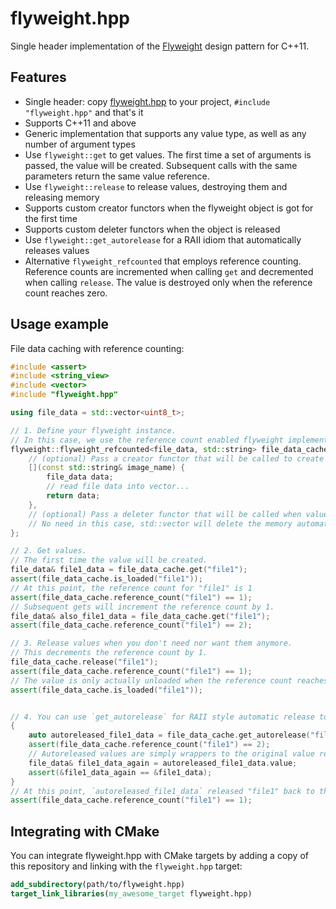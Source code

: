 # flyweight.hpp
Single header implementation of the [Flyweight](https://en.wikipedia.org/wiki/Flyweight_pattern) design pattern for C++11.


## Features
- Single header: copy [flyweight.hpp](flyweight.hpp) to your project, `#include "flyweight.hpp"` and that's it
- Supports C++11 and above
- Generic implementation that supports any value type, as well as any number of argument types
- Use `flyweight::get` to get values.
  The first time a set of arguments is passed, the value will be created.
  Subsequent calls with the same parameters return the same value reference.
- Use `flyweight::release` to release values, destroying them and releasing memory
- Supports custom creator functors when the flyweight object is got for the first time
- Supports custom deleter functors when the object is released
- Use `flyweight::get_autorelease` for a RAII idiom that automatically releases values
- Alternative `flyweight_refcounted` that employs reference counting.
  Reference counts are incremented when calling `get` and decremented when calling `release`.
  The value is destroyed only when the reference count reaches zero.


## Usage example
File data caching with reference counting:
```cpp
#include <assert>
#include <string_view>
#include <vector>
#include "flyweight.hpp"

using file_data = std::vector<uint8_t>;

// 1. Define your flyweight instance.
// In this case, we use the reference count enabled flyweight implementation.
flyweight::flyweight_refcounted<file_data, std::string> file_data_cache {
    // (optional) Pass a creator functor that will be called to create values.
    [](const std::string& image_name) {
        file_data data;
        // read file data into vector...
        return data;
    },
    // (optional) Pass a deleter functor that will be called when values are released.
    // No need in this case, std::vector will delete the memory automatically when released.
};

// 2. Get values.
// The first time the value will be created.
file_data& file1_data = file_data_cache.get("file1");
assert(file_data_cache.is_loaded("file1"));
// At this point, the reference count for "file1" is 1
assert(file_data_cache.reference_count("file1") == 1);
// Subsequent gets will increment the reference count by 1.
file_data& also_file1_data = file_data_cache.get("file1");
assert(file_data_cache.reference_count("file1") == 2);

// 3. Release values when you don't need nor want them anymore.
// This decrements the reference count by 1.
file_data_cache.release("file1");
assert(file_data_cache.reference_count("file1") == 1);
// The value is only actually unloaded when the reference count reaches zero.
assert(file_data_cache.is_loaded("file1"));


// 4. You can use `get_autorelease` for RAII style automatic release to the flyweight.
{
    auto autoreleased_file1_data = file_data_cache.get_autorelease("file1");
    assert(file_data_cache.reference_count("file1") == 2);
    // Autoreleased values are simply wrappers to the original value reference.
    file_data& file1_data_again = autoreleased_file1_data.value;
    assert(&file1_data_again == &file1_data);
}
// At this point, `autoreleased_file1_data` released "file1" back to the flyweight.
assert(file_data_cache.reference_count("file1") == 1);
```


## Integrating with CMake
You can integrate flyweight.hpp with CMake targets by adding a copy of this repository and linking with the `flyweight.hpp` target:
```cmake
add_subdirectory(path/to/flyweight.hpp)
target_link_libraries(my_awesome_target flyweight.hpp)
```
